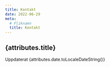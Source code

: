 ```yaml
---
title: Kontakt
date: 2022-06-29
meta:
  # Fliknamn
  title: Kontakt
---
```


## {attributes.title}

Uppdaterat {attributes.date.toLocaleDateString()}
